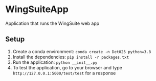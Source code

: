 # WingSuiteApp
Application that runs the WingSuite web app

## Setup
1. Create a conda environment: `conda create -n Det025 python=3.8`
2. Install the dependencies: `pip install -r packages.txt`
3. Run the application: `python __init__.py`
4. To test the application, go to your browser and type `http://127.0.0.1:5000/test/test` for a response